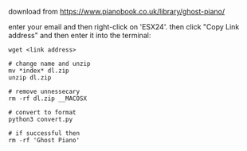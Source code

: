 
download from  https://www.pianobook.co.uk/library/ghost-piano/

enter your email and then right-click on 'ESX24'. then click "Copy Link address" and then enter it into the terminal:

```
wget <link address>

# change name and unzip
mv *index* dl.zip
unzip dl.zip

# remove unnessecary
rm -rf dl.zip __MACOSX

# convert to format
python3 convert.py

# if successful then 
rm -rf 'Ghost Piano'
```


